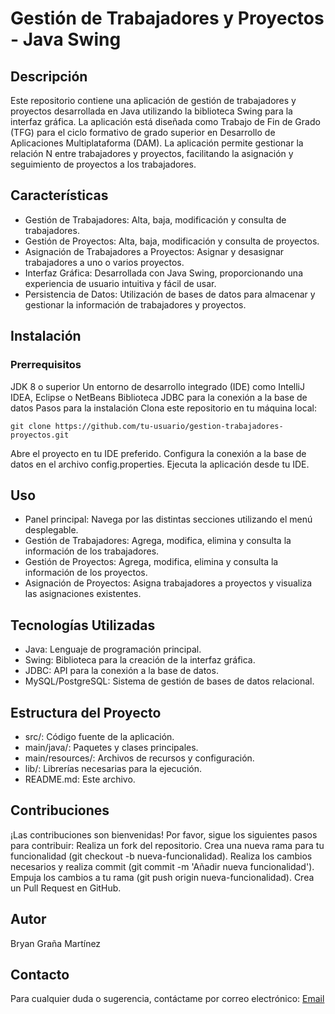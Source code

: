 # Gestión de Trabajadores y Proyectos - Java Swing
## Descripción
Este repositorio contiene una aplicación de gestión de trabajadores y proyectos desarrollada en Java utilizando la biblioteca Swing para la interfaz gráfica. La aplicación está diseñada como Trabajo de Fin de Grado (TFG) para el ciclo formativo de grado superior en Desarrollo de Aplicaciones Multiplataforma (DAM). La aplicación permite gestionar la relación N
entre trabajadores y proyectos, facilitando la asignación y seguimiento de proyectos a los trabajadores.

## Características
- Gestión de Trabajadores: Alta, baja, modificación y consulta de trabajadores.
- Gestión de Proyectos: Alta, baja, modificación y consulta de proyectos.
- Asignación de Trabajadores a Proyectos: Asignar y desasignar trabajadores a uno o varios proyectos.
- Interfaz Gráfica: Desarrollada con Java Swing, proporcionando una experiencia de usuario intuitiva y fácil de usar.
- Persistencia de Datos: Utilización de bases de datos para almacenar y gestionar la información de trabajadores y proyectos.
## Instalación
### Prerrequisitos
JDK 8 o superior
Un entorno de desarrollo integrado (IDE) como IntelliJ IDEA, Eclipse o NetBeans
Biblioteca JDBC para la conexión a la base de datos
Pasos para la instalación
Clona este repositorio en tu máquina local:
```
git clone https://github.com/tu-usuario/gestion-trabajadores-proyectos.git
```
Abre el proyecto en tu IDE preferido.
Configura la conexión a la base de datos en el archivo config.properties.
Ejecuta la aplicación desde tu IDE.
## Uso
- Panel principal: Navega por las distintas secciones utilizando el menú desplegable.
- Gestión de Trabajadores: Agrega, modifica, elimina y consulta la información de los trabajadores.
- Gestión de Proyectos: Agrega, modifica, elimina y consulta la información de los proyectos.
- Asignación de Proyectos: Asigna trabajadores a proyectos y visualiza las asignaciones existentes.

## Tecnologías Utilizadas
- Java: Lenguaje de programación principal.
- Swing: Biblioteca para la creación de la interfaz gráfica.
- JDBC: API para la conexión a la base de datos.
- MySQL/PostgreSQL: Sistema de gestión de bases de datos relacional.
## Estructura del Proyecto
- src/: Código fuente de la aplicación.
- main/java/: Paquetes y clases principales.
- main/resources/: Archivos de recursos y configuración.
- lib/: Librerías necesarias para la ejecución.
- README.md: Este archivo.

## Contribuciones
¡Las contribuciones son bienvenidas! Por favor, sigue los siguientes pasos para contribuir:
Realiza un fork del repositorio.
Crea una nueva rama para tu funcionalidad (git checkout -b nueva-funcionalidad).
Realiza los cambios necesarios y realiza commit (git commit -m 'Añadir nueva funcionalidad').
Empuja los cambios a tu rama (git push origin nueva-funcionalidad).
Crea un Pull Request en GitHub.

## Autor
Bryan Graña Martínez
## Contacto
Para cualquier duda o sugerencia, contáctame por correo electrónico:
[Email](mailto:bryangranamartinez@gmail.com)
